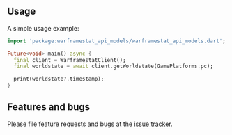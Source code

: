 ## Usage

A simple usage example:

```dart
import 'package:warframestat_api_models/warframestat_api_models.dart';

Future<void> main() async {
  final client = WarframestatClient();
  final worldstate = await client.getWorldstate(GamePlatforms.pc);

  print(worldstate?.timestamp);
}
```

## Features and bugs

Please file feature requests and bugs at the [issue tracker][tracker].

[tracker]: https://github.com/SlayerOrnstein/wfcd_client/issues
